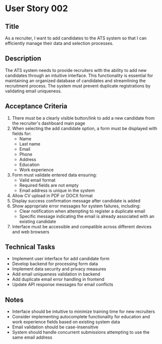# User Story 002

## Title
As a recruiter, I want to add candidates to the ATS system so that I can efficiently manage their data and selection processes.

## Description
The ATS system needs to provide recruiters with the ability to add new candidates through an intuitive interface. This functionality is essential for maintaining an organized database of candidates and streamlining the recruitment process. The system must prevent duplicate registrations by validating email uniqueness.

## Acceptance Criteria
1. There must be a clearly visible button/link to add a new candidate from the recruiter's dashboard main page
2. When selecting the add candidate option, a form must be displayed with fields for:
   - Name
   - Last name
   - Email
   - Phone
   - Address
   - Education
   - Work experience
3. Form must validate entered data ensuring:
   - Valid email format
   - Required fields are not empty
   - Email address is unique in the system
4. Allow CV upload in PDF or DOCX format
5. Display success confirmation message after candidate is added
6. Show appropriate error messages for system failures, including:
   - Clear notification when attempting to register a duplicate email
   - Specific message indicating the email is already associated with an existing candidate
7. Interface must be accessible and compatible across different devices and web browsers

## Technical Tasks
- Implement user interface for add candidate form
- Develop backend for processing form data
- Implement data security and privacy measures
- Add email uniqueness validation in backend
- Add duplicate email error handling in frontend
- Update API response messages for email conflicts

## Notes
- Interface should be intuitive to minimize training time for new recruiters
- Consider implementing autocomplete functionality for education and work experience fields based on existing system data
- Email validation should be case-insensitive
- System should handle concurrent submissions attempting to use the same email address